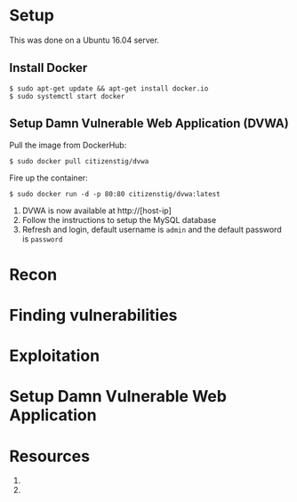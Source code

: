 # Setup

This was done on a Ubuntu 16.04 server.

## Install Docker

```
$ sudo apt-get update && apt-get install docker.io
$ sudo systemctl start docker
```

## Setup Damn Vulnerable Web Application (DVWA)

Pull the image from DockerHub:
```
$ sudo docker pull citizenstig/dvwa
```

Fire up the container:
```
$ sudo docker run -d -p 80:80 citizenstig/dvwa:latest
```

1. DVWA is now available at http://[host-ip]
2. Follow the instructions to setup the MySQL database
3. Refresh and login, default username is `admin` and the default password is `password`

# Recon


# Finding vulnerabilities


# Exploitation


# Setup Damn Vulnerable Web Application

# Resources

1.
2.

